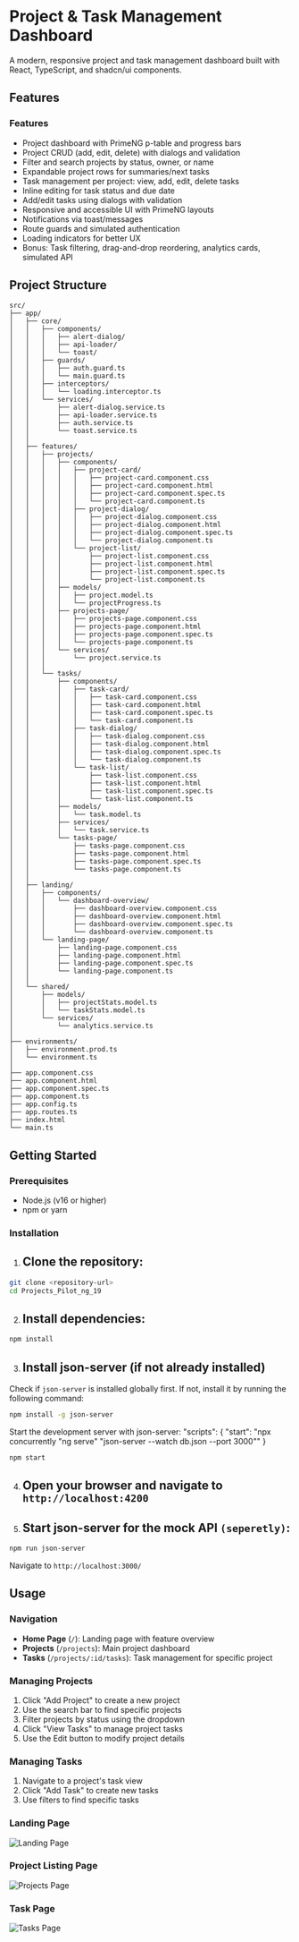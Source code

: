 # Project & Task Management Dashboard

A modern, responsive project and task management dashboard built with React, TypeScript, and shadcn/ui components.

## Features

### Features

- Project dashboard with PrimeNG p-table and progress bars
- Project CRUD (add, edit, delete) with dialogs and validation
- Filter and search projects by status, owner, or name
- Expandable project rows for summaries/next tasks
- Task management per project: view, add, edit, delete tasks
- Inline editing for task status and due date
- Add/edit tasks using dialogs with validation
- Responsive and accessible UI with PrimeNG layouts
- Notifications via toast/messages
- Route guards and simulated authentication
- Loading indicators for better UX
- Bonus: Task filtering, drag-and-drop reordering, analytics cards, simulated API



## Project Structure

```
src/
├── app/
│   ├── core/
│   │   ├── components/
│   │   │   ├── alert-dialog/
│   │   │   ├── api-loader/
│   │   │   └── toast/
│   │   ├── guards/
│   │   │   ├── auth.guard.ts
│   │   │   └── main.guard.ts
│   │   ├── interceptors/
│   │   │   └── loading.interceptor.ts
│   │   └── services/
│   │       ├── alert-dialog.service.ts
│   │       ├── api-loader.service.ts
│   │       ├── auth.service.ts
│   │       └── toast.service.ts
│   │
│   ├── features/
│   │   ├── projects/
│   │   │   ├── components/
│   │   │   │   ├── project-card/
│   │   │   │   │   ├── project-card.component.css
│   │   │   │   │   ├── project-card.component.html
│   │   │   │   │   ├── project-card.component.spec.ts
│   │   │   │   │   └── project-card.component.ts
│   │   │   │   ├── project-dialog/
│   │   │   │   │   ├── project-dialog.component.css
│   │   │   │   │   ├── project-dialog.component.html
│   │   │   │   │   ├── project-dialog.component.spec.ts
│   │   │   │   │   └── project-dialog.component.ts
│   │   │   │   └── project-list/
│   │   │   │       ├── project-list.component.css
│   │   │   │       ├── project-list.component.html
│   │   │   │       ├── project-list.component.spec.ts
│   │   │   │       └── project-list.component.ts
│   │   │   ├── models/
│   │   │   │   ├── project.model.ts
│   │   │   │   └── projectProgress.ts
│   │   │   ├── projects-page/
│   │   │   │   ├── projects-page.component.css
│   │   │   │   ├── projects-page.component.html
│   │   │   │   ├── projects-page.component.spec.ts
│   │   │   │   └── projects-page.component.ts
│   │   │   └── services/
│   │   │       └── project.service.ts
│   │   │
│   │   └── tasks/
│   │       ├── components/
│   │       │   ├── task-card/
│   │       │   │   ├── task-card.component.css
│   │       │   │   ├── task-card.component.html
│   │       │   │   ├── task-card.component.spec.ts
│   │       │   │   └── task-card.component.ts
│   │       │   ├── task-dialog/
│   │       │   │   ├── task-dialog.component.css
│   │       │   │   ├── task-dialog.component.html
│   │       │   │   ├── task-dialog.component.spec.ts
│   │       │   │   └── task-dialog.component.ts
│   │       │   └── task-list/
│   │       │       ├── task-list.component.css
│   │       │       ├── task-list.component.html
│   │       │       ├── task-list.component.spec.ts
│   │       │       └── task-list.component.ts
│   │       ├── models/
│   │       │   └── task.model.ts
│   │       ├── services/
│   │       │   └── task.service.ts
│   │       └── tasks-page/
│   │           ├── tasks-page.component.css
│   │           ├── tasks-page.component.html
│   │           ├── tasks-page.component.spec.ts
│   │           └── tasks-page.component.ts
│   │
│   ├── landing/
│   │   ├── components/
│   │   │   └── dashboard-overview/
│   │   │       ├── dashboard-overview.component.css
│   │   │       ├── dashboard-overview.component.html
│   │   │       ├── dashboard-overview.component.spec.ts
│   │   │       └── dashboard-overview.component.ts
│   │   └── landing-page/
│   │       ├── landing-page.component.css
│   │       ├── landing-page.component.html
│   │       ├── landing-page.component.spec.ts
│   │       └── landing-page.component.ts
│   │
│   └── shared/
│       ├── models/
│       │   ├── projectStats.model.ts
│       │   └── taskStats.model.ts
│       └── services/
│           └── analytics.service.ts
│
├── environments/
│   ├── environment.prod.ts
│   └── environment.ts
│
├── app.component.css
├── app.component.html
├── app.component.spec.ts
├── app.component.ts
├── app.config.ts
├── app.routes.ts
├── index.html
└── main.ts

```

## Getting Started

### Prerequisites
- Node.js (v16 or higher)
- npm or yarn

### Installation

1. ## Clone the repository:
```bash
git clone <repository-url>
cd Projects_Pilot_ng_19
```

2. ## Install dependencies:
```bash
npm install
```

3. ## Install json-server (if not already installed)


Check if `json-server` is installed globally first. If not, install it by running the following command:

```bash
npm install -g json-server
```
Start the development server with json-server: 
  "scripts": { 
    "start": "npx concurrently \"ng serve\" \"json-server --watch db.json --port 3000\""
  }
```bash
npm start
```

4. ## Open your browser and navigate to `http://localhost:4200`

5. ## Start json-server for the mock API `(seperetly)`:
```bash
npm run json-server
```
Navigate to `http://localhost:3000/`

## Usage

### Navigation
- **Home Page** (`/`): Landing page with feature overview
- **Projects** (`/projects`): Main project dashboard
- **Tasks** (`/projects/:id/tasks`): Task management for specific project

### Managing Projects
1. Click "Add Project" to create a new project
2. Use the search bar to find specific projects
3. Filter projects by status using the dropdown
4. Click "View Tasks" to manage project tasks
5. Use the Edit button to modify project details

### Managing Tasks
1. Navigate to a project's task view
2. Click "Add Task" to create new tasks
3. Use filters to find specific tasks




### Landing Page
![Landing Page](/screenshots/main-page.png)

### Project Listing Page
![Projects Page](/screenshots/project-page.png)

### Task Page
![Tasks Page](screenshots/task-page.png)